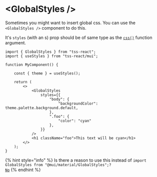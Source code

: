 # \<GlobalStyles />

Sometimes you might want to insert global css. You can use the `<GlobalStyles />` component to do this.

It's `styles` (with an s) prop should be of same type as the [`css()`](makestyles.md#usestyles) function argument.

```tsx
import { GlobalStyles } from "tss-react";
import { useStyles } from "tss-react/mui";

function MyComponent() {

    const { theme } = useStyles();

    return (
        <>
            <GlobalStyles
                styles={{
                    "body": {
                        "backgroundColor": theme.palette.background.default,
                    },
                    ".foo": {
                        "color": "cyan"
                    },
                }}
            />
            <h1 className="foo">This text will be cyan</h1>
        </>
    );
}
```

{% hint style="info" %}
Is there a reason to use this instead of  `import GlobalStyles from "@mui/material/GlobalStyles";?`  \
[`No`](https://github.com/garronej/tss-react/issues/41#issuecomment-1040136212)&#x20;
{% endhint %}
